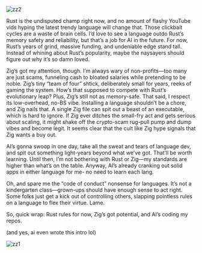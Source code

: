 ![zz2](https://github.com/user-attachments/assets/e54f4c9f-843b-4ae3-85b3-515c673b739e)




Rust is the undisputed champ right now, and no amount of flashy YouTube vids hyping the latest trendy language will change that. Those clickbait cycles are a waste of brain cells. I’d love to see a language outdo Rust’s memory safety and reliability, but that’s a job for AI in the future. For now, Rust’s years of grind, massive funding, and undeniable edge stand tall. Instead of whining about Rust’s popularity, maybe the naysayers should figure out why it’s so damn loved.

Zig’s got my attention, though. I’m always wary of non-profits—too many are just scams, funneling cash to bloated salaries while pretending to be noble. Zig’s tiny “team of four” shtick, deliberately small for years, reeks of gaming the system. How’s that supposed to compete with Rust’s evolutionary leap? Plus, Zig’s still not as memory-safe. That said, I respect its low-overhead, no-BS vibe. Installing a language shouldn’t be a chore, and Zig nails that. A single Zig file can spit out a beast of an executable, which is hard to ignore. If Zig ever ditches the small-fry act and gets serious about scaling, it might shake off the crypto-scam rug-pull pump and dump vibes and become legit. It seems clear that the cult like Zig hype signals that Zig wants a buy out. 

AI’s gonna swoop in one day, take all the sweat and tears of language dev, and spit out something light-years beyond what we’ve got. That’ll be worth learning. Until then, I’m not bothering with Rust or Zig—my standards are higher than what’s on the table. Anyway, AI’s already cranking out solid apps in either language for me- no need to learn each lang.

Oh, and spare me the “code of conduct” nonsense for languages. It’s not a kindergarten class—grown-ups should have enough sense to act right. Some folks just get a kick out of controlling others, slapping pointless rules on a language to flex their virtue. Lame.

So, quick wrap: Rust rules for now, Zig’s got potential, and AI’s coding my repos. 

(and yes, ai even wrote this intro lol) 




![zz1](https://github.com/user-attachments/assets/26522f0b-7f6e-43b8-9298-d24958cd6ec4)
